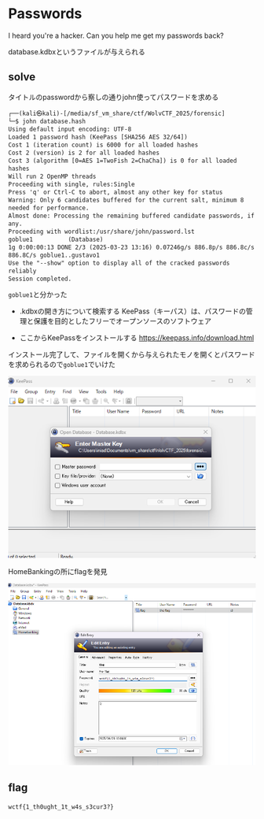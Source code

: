 # Passwords

I heard you're a hacker. Can you help me get my passwords back?


database.kdbxというファイルが与えられる

## solve
タイトルのpasswordから察しの通りjohn使ってパスワードを求める

```
┌──(kali㉿kali)-[/media/sf_vm_share/ctf/WolvCTF_2025/forensic]
└─$ john database.hash
Using default input encoding: UTF-8
Loaded 1 password hash (KeePass [SHA256 AES 32/64])
Cost 1 (iteration count) is 6000 for all loaded hashes
Cost 2 (version) is 2 for all loaded hashes
Cost 3 (algorithm [0=AES 1=TwoFish 2=ChaCha]) is 0 for all loaded hashes
Will run 2 OpenMP threads
Proceeding with single, rules:Single
Press 'q' or Ctrl-C to abort, almost any other key for status
Warning: Only 6 candidates buffered for the current salt, minimum 8 needed for performance.
Almost done: Processing the remaining buffered candidate passwords, if any.
Proceeding with wordlist:/usr/share/john/password.lst
goblue1          (Database)     
1g 0:00:00:13 DONE 2/3 (2025-03-23 13:16) 0.07246g/s 886.8p/s 886.8c/s 886.8C/s goblue1..gustavo1
Use the "--show" option to display all of the cracked passwords reliably
Session completed. 
```
`goblue1`と分かった


- .kdbxの開き方について検索する
KeePass（キーパス）は、パスワードの管理と保護を目的としたフリーでオープンソースのソフトウェア

- ここからKeePassをインストールする
https://keepass.info/download.html

インストール完了して、ファイルを開くから与えられたモノを開くとパスワードを求められるので`goblue1`でいけた

![](image.png)


HomeBankingの所にflagを発見

![](image-1.png)

## flag
`wctf{1_th0ught_1t_w4s_s3cur3?}`